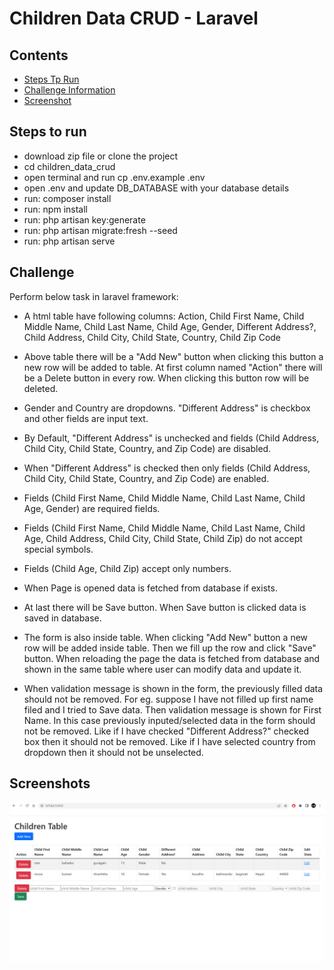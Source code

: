# Children Data CRUD - Laravel

## Contents

-   [Steps Tp Run](#steps-to-run)
-   [Challenge Information](#challenge)
-   [Screenshot](#screenshots)

## Steps to run

-   download zip file or clone the project
-   cd children_data_crud
-   open terminal and run cp .env.example .env
-   open .env and update DB_DATABASE with your database details
-   run: composer install
-   run: npm install
-   run: php artisan key:generate
-   run: php artisan migrate:fresh --seed
-   run: php artisan serve

## Challenge

Perform below task in laravel framework:

-   A html table have following columns:
    Action, Child First Name, Child Middle Name, Child Last Name, Child Age, Gender, Different Address?, Child Address, Child City, Child State, Country, Child Zip Code

-   Above table there will be a "Add New" button when clicking this button a new row will be added to table. At first column named "Action" there will be a Delete button in every row. When clicking this button row will be deleted.

-   Gender and Country are dropdowns. "Different Address" is checkbox and other fields are input text.

-   By Default, "Different Address" is unchecked and fields (Child Address, Child City, Child State, Country, and Zip Code) are disabled.

-   When "Different Address" is checked then only fields (Child Address, Child City, Child State, Country, and Zip Code) are enabled.

-   Fields (Child First Name, Child Middle Name, Child Last Name, Child Age, Gender) are required fields.

-   Fields (Child First Name, Child Middle Name, Child Last Name, Child Age, Child Address, Child City, Child State, Child Zip) do not accept special symbols.

-   Fields (Child Age, Child Zip) accept only numbers.

-   When Page is opened data is fetched from database if exists.

-   At last there will be Save button. When Save button is clicked data is saved in database.

-   The form is also inside table. When clicking "Add New" button a new row will be added inside table. Then we fill up the row and click "Save" button. When reloading the page the data is fetched from database and shown in the same table where user can modify data and update it.

-   When validation message is shown in the form, the previously filled data should not be removed. For eg. suppose I have not filled up first name filed and I tried to Save data. Then validation message is shown for First Name. In this case previously inputed/selected data in the form should not be removed. Like if I have checked "Different Address?" checked box then it should not be removed. Like if I have selected country from dropdown then it should not be unselected.

## Screenshots

![Alt text](/public//Screenshot.png "Table")
